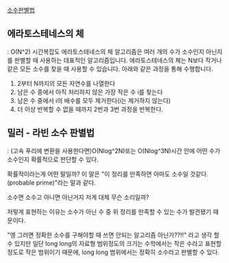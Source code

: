 [소수판별법](https://github.com/privasafe/privasafe.github.io/assets/162524175/016ebd5a-3015-48a8-a2a7-c4c75b8efda3)

## 에라토스테네스의 체
: O(N^2) 시간복잡도
에라토스테네스의 체 알고리즘은 여러 개의 수가 소수인지 아닌지를 판별할 때 사용하는 대표적인 알고리즘입니다. 에라토스테네스의 체는 N보다 작거나 같은 모든 소수를 찾을 때 사용할 수 있습니다. 아래와 같은 과정을 통해 수행합니다.

1. 2부터 N까지의 모든 자연수를 나열한다
2. 남은 수 중에서 아직 처리하지 않은 가장 작은 수 i를 찾는다
3. 남은 수 중에서 i의 배수를 모두 제거한다(i는 제거하지 않는다)
4. 더 이상 반복할 수 없을 때까지 2번과 3번 과정을 반복한다.

## 밀러 - 라빈 소수 판별법
: (고속 푸리에 변환을 사용한다면)O(Nlog^2N)또는 O(Nlog^3N)시간 안에 어떤 수가 소수인지 확률적으로 판단할 수 있다.

확률적이라는게 어떤 말일까? 이 말은 "이 정리를 만족하면 아마도 소수일 것같다.(probable prime)"라는 말과 같다.

소수면 소수고 아니면 아닌거지 저게 대체 무슨 소리일까? 

저렇게 표현하는 이유는 소수가 아닌 수 중 위 정리를 만족할 수 있는 수가 발견됐기 때문이다.

"엥 그러면 정확한 소수를 구해야할 때 쓰면 안되는 알고리즘 아닌가??!!" 라고 생각 할 수 있지만 일단 long long의 자료형 범위정도의 크기는 수학에서는 작은 수라고 표현할 정도로 작은 범위이기 때문에, long long 범위에서는 정확히 소수라고 판별할 수 있다.
